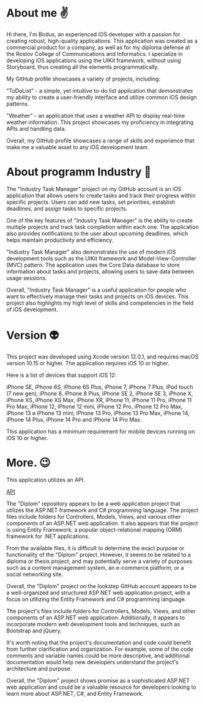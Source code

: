 # About me ✌️
Hi there, I'm Birdus, an experienced iOS developer with a passion for creating robust, high-quality applications. This application was created as a commercial product for a company, as well as for my diploma defense at the Rostov College of Communications and Informatics. I specialize in developing iOS applications using the UIKit framework, without using Storyboard, thus creating all the elements programmatically.

My GitHub profile showcases a variety of projects, including:

"ToDoList" - a simple, yet intuitive to-do list application that demonstrates my ability to create a user-friendly interface and utilize common iOS design patterns.

"Weather" - an application that uses a weather API to display real-time weather information. This project showcases my proficiency in integrating APIs and handling data.

Overall, my GitHub profile showcases a range of skills and experience that make me a valuable asset to any iOS development team.

# About programm Industry 🧐

The "Industry Task Manager" project on my GitHub account is an iOS application that allows users to create tasks and track their progress within specific projects. Users can add new tasks, set priorities, establish deadlines, and assign tasks to specific projects.

One of the key features of "Industry Task Manager" is the ability to create multiple projects and track task completion within each one. The application also provides notifications to the user about upcoming deadlines, which helps maintain productivity and efficiency.

"Industry Task Manager" also demonstrates the use of modern iOS development tools such as the UIKit framework and Model-View-Controller (MVC) pattern. The application uses the Core Data database to store information about tasks and projects, allowing users to save data between usage sessions.

Overall, "Industry Task Manager" is a useful application for people who want to effectively manage their tasks and projects on iOS devices. This project also highlights my high level of skills and competencies in the field of iOS development.

# Version 👽

This project was developed using Xcode version 12.0.1, and requires macOS version 10.15 or higher. The application requires iOS 10 or higher.

Here is a list of devices that support iOS 12:

iPhone SE, iPhone 6S, iPhone 6S Plus, iPhone 7, iPhone 7 Plus, iPod touch (7 new gen), iPhone 8, iPhone 8 Plus, iPhone SE 2, iPhone SE 3, iPhone X, iPhone XS, iPhone XS Max, iPhone XR, iPhone 11, iPhone 11 Pro, iPhone 11 Pro Max, iPhone 12, iPhone 12 mini, iPhone 12 Pro, iPhone 12 Pro Max, iPhone 13 и iPhone 13 mini, iPhone 13 Pro, iPhone 13 Pro Max, iPhone 14, iPhone 14 Plus, iPhone 14 Pro and iPhone 14 Pro Max.

This application has a minimum requirement for mobile devices running on iOS 10 or higher.

# More. 😉
This application utilizes an API.

[API](http://80.78.253.153/swagger/index.html)

The "Diplom" repository appears to be a web application project that utilizes the ASP.NET framework and C# programming language. The project files include folders for Controllers, Models, Views, and various other components of an ASP.NET web application. It also appears that the project is using Entity Framework, a popular object-relational mapping (ORM) framework for .NET applications.

From the available files, it is difficult to determine the exact purpose or functionality of the "Diplom" project. However, it seems to be related to a diploma or thesis project, and may potentially serve a variety of purposes such as a content management system, an e-commerce platform, or a social networking site.

Overall, the "Diplom" project on the lookstep GitHub account appears to be a well-organized and structured ASP.NET web application project, with a focus on utilizing the Entity Framework and C# programming language.

The project's files include folders for Controllers, Models, Views, and other components of an ASP.NET web application. Additionally, it appears to incorporate modern web development tools and techniques, such as Bootstrap and jQuery.

It's worth noting that the project's documentation and code could benefit from further clarification and organization. For example, some of the code comments and variable names could be more descriptive, and additional documentation would help new developers understand the project's architecture and purpose.

Overall, the "Diplom" project shows promise as a sophisticated ASP.NET web application and could be a valuable resource for developers looking to learn more about ASP.NET, C#, and Entity Framework.
